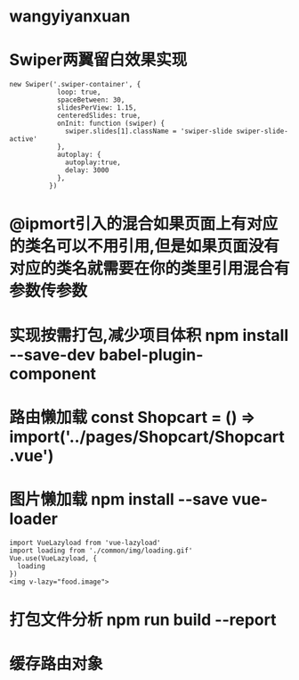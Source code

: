 # wangyiyanxuan
# Swiper两翼留白效果实现

    new Swiper('.swiper-container', {
                loop: true,
                spaceBetween: 30,
                slidesPerView: 1.15,
                centeredSlides: true,
                onInit: function (swiper) {
                  swiper.slides[1].className = 'swiper-slide swiper-slide-active'
                },
                autoplay: {
                  autoplay:true,
                  delay: 3000
                },
              })

# @ipmort引入的混合如果页面上有对应的类名可以不用引用,但是如果页面没有对应的类名就需要在你的类里引用混合有参数传参数

# 实现按需打包,减少项目体积 npm install --save-dev babel-plugin-component

# 路由懒加载 const Shopcart = () => import('../pages/Shopcart/Shopcart.vue')

# 图片懒加载 npm install --save vue-loader
    import VueLazyload from 'vue-lazyload'
    import loading from './common/img/loading.gif'
    Vue.use(VueLazyload, {
      loading
    })
    <img v-lazy="food.image">

# 打包文件分析 npm run build --report

# 缓存路由对象
  <keep-alive>
    <router-view />
  </keep-alive>



